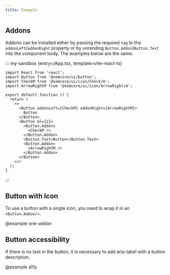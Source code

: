 ```yaml
---
title: Example
---
```


## Addons

Addons can be installed either by passing the required `tag` to the `addonLeft`/`addonRight` property or by unrending `Button.Addon`/`Button.Text` into the component body. The examples below are the same.

::: my-sandbox {entry=/App.tsx, template=vite-react-ts}

```tsx /App.tsx [active]
import React from 'react';
import Button from '@semcore/ui/button';
import CheckM from '@semcore/ui/icon/Check/m';
import ArrowRightM from '@semcore/ui/icon/ArrowRight/m';

export default function () {
  return (
    <>
      <Button addonLeft={CheckM} addonRight={ArrowRightM}>
        Button
      </Button>
      <Button ml={2}>
        <Button.Addon>
          <CheckM />
        </Button.Addon>
        <Button.Text>Button</Button.Text>
        <Button.Addon>
          <ArrowRightM />
        </Button.Addon>
      </Button>
    </>
  );
}
```

:::

## Button with Icon

To use a button with a single icon, you need to wrap it in an `<Button.Addon/>`.

@example one-addon

## Button accessibility

If there is no text in the button, it is necessary to add aria-label with a button description.

@example a11y
